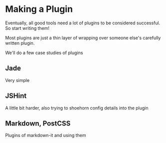 # Making a Plugin

Eventually, all good tools need a lot of plugins to be considered successful. So start writing them!

Most plugins are just a thin layer of wrapping over someone else's carefully written plugin. 

We'll do a few case studies of plugins

## Jade

Very simple

## JSHint

A little bit harder, also trying to shoehorn config details into the plugin

## Markdown, PostCSS

Plugins of markdown-it and using them